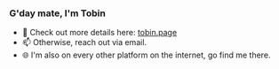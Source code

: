 ### G'day mate, I'm Tobin

- 🦘 Check out more details here: [tobin.page](https://tobin.page)
- 📫 Otherwise, reach out via email.
- 🌐 I'm also on every other platform on the internet, go find me there.

<!--
**tobinsouth/tobinsouth** is a ✨ _special_ ✨ repository because its `README.md` (this file) appears on your GitHub profile.

Here are some ideas to get you started:

- 🔭 I’m currently working on ...
- 🌱 I’m currently learning ...
- 👯 I’m looking to collaborate on ...
- 🤔 I’m looking for help with ...
- 💬 Ask me about ...
- 📫 How to reach me: ...
- 😄 Pronouns: ...
- ⚡ Fun fact: ...
-->
